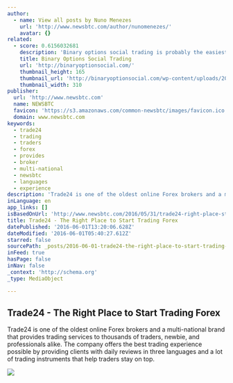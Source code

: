 ```yaml
---
author:
  - name: View all posts by Nuno Menezes
    url: 'http://www.newsbtc.com/author/nunomenezes/'
    avatar: {}
related:
  - score: 0.6156032681
    description: 'Binary options social trading is probably the easiest method to trade, small capital required to start, high ROI expected, available 24/7 on mobile or web'
    title: Binary Options Social Trading
    url: 'http://binaryoptionsocial.com/'
    thumbnail_height: 165
    thumbnail_url: 'http://binaryoptionsocial.com/wp-content/uploads/2016/05/img_5913-1-310x165.jpg?20ea69'
    thumbnail_width: 310
publisher:
  url: 'http://www.newsbtc.com'
  name: NEWSBTC
  favicon: 'https://s3.amazonaws.com/common-newsbtc/images/favicon.ico'
  domain: www.newsbtc.com
keywords:
  - trade24
  - trading
  - traders
  - forex
  - provides
  - broker
  - multi-national
  - newsbtc
  - languages
  - experience
description: 'Trade24 is one of the oldest online Forex brokers and a multi-national brand that provides trading services to thousands of traders, newbie, and professionals alike. The company offers the best trading experience possible by providing clients with daily reviews in three languages and a lot of trading instruments that help traders stay on top.'
inLanguage: en
app_links: []
isBasedOnUrl: 'http://www.newsbtc.com/2016/05/31/trade24-right-place-start-trading-forex-cfd-indices-commodities-much/'
title: Trade24 - The Right Place to Start Trading Forex
datePublished: '2016-06-01T13:20:06.628Z'
dateModified: '2016-06-01T05:40:27.612Z'
starred: false
sourcePath: _posts/2016-06-01-trade24-the-right-place-to-start-trading-forex.md
inFeed: true
hasPage: false
inNav: false
_context: 'http://schema.org'
_type: MediaObject

---
```

<article style=""><h1>Trade24 - The Right Place to Start Trading Forex</h1><p>Trade24 is one of the oldest online Forex brokers and a multi-national brand that provides trading services to thousands of traders, newbie, and professionals alike. The company offers the best trading experience possible by providing clients with daily reviews in three languages and a lot of trading instruments that help traders stay on top.</p><img src="http://s3.amazonaws.com/main-newsbtc-images/2016/05/31161400/trade24.jpg" /></article>
